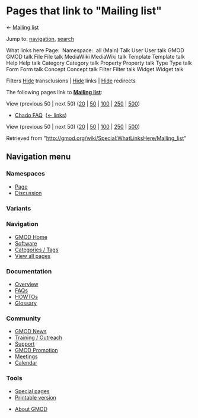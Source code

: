<div id="mw-page-base" class="noprint">

</div>

<div id="mw-head-base" class="noprint">

</div>

<div id="content" class="mw-body" role="main">

<span id="top"></span>

<div id="mw-js-message" style="display:none;">

</div>



# <span dir="auto">Pages that link to "Mailing list"</span>

<div id="bodyContent">

<div id="contentSub">

← <a href="/mediawiki/index.php?title=Mailing_list&amp;redirect=no"
class="mw-redirect" title="Mailing list">Mailing list</a>

</div>

<div id="jump-to-nav" class="mw-jump">

Jump to: [navigation](#mw-navigation), [search](#p-search)

</div>

<div id="mw-content-text">

What links here Page:  Namespace:  all (Main) Talk User User talk GMOD
GMOD talk File File talk MediaWiki MediaWiki talk Template Template talk
Help Help talk Category Category talk Property Property talk Type Type
talk Form Form talk Concept Concept talk Filter Filter talk Widget
Widget talk

Filters
[Hide](/mediawiki/index.php?title=Special:WhatLinksHere/Mailing_list&hidetrans=1 "Special:WhatLinksHere/Mailing list")
transclusions \|
[Hide](/mediawiki/index.php?title=Special:WhatLinksHere/Mailing_list&hidelinks=1 "Special:WhatLinksHere/Mailing list")
links \|
[Hide](/mediawiki/index.php?title=Special:WhatLinksHere/Mailing_list&hideredirs=1 "Special:WhatLinksHere/Mailing list")
redirects

The following pages link to
**<a href="/wiki/Mailing_list" class="mw-redirect"
title="Mailing list">Mailing list</a>**:

View (previous 50 \| next 50)
([20](/mediawiki/index.php?title=Special:WhatLinksHere/Mailing_list&limit=20 "Special:WhatLinksHere/Mailing list")
\|
[50](/mediawiki/index.php?title=Special:WhatLinksHere/Mailing_list&limit=50 "Special:WhatLinksHere/Mailing list")
\|
[100](/mediawiki/index.php?title=Special:WhatLinksHere/Mailing_list&limit=100 "Special:WhatLinksHere/Mailing list")
\|
[250](/mediawiki/index.php?title=Special:WhatLinksHere/Mailing_list&limit=250 "Special:WhatLinksHere/Mailing list")
\|
[500](/mediawiki/index.php?title=Special:WhatLinksHere/Mailing_list&limit=500 "Special:WhatLinksHere/Mailing list"))

- [Chado FAQ](/wiki/Chado_FAQ "Chado FAQ") ‎
  <span class="mw-whatlinkshere-tools">([←
  links](/mediawiki/index.php?title=Special:WhatLinksHere&target=Chado+FAQ "Special:WhatLinksHere"))</span>

View (previous 50 \| next 50)
([20](/mediawiki/index.php?title=Special:WhatLinksHere/Mailing_list&limit=20 "Special:WhatLinksHere/Mailing list")
\|
[50](/mediawiki/index.php?title=Special:WhatLinksHere/Mailing_list&limit=50 "Special:WhatLinksHere/Mailing list")
\|
[100](/mediawiki/index.php?title=Special:WhatLinksHere/Mailing_list&limit=100 "Special:WhatLinksHere/Mailing list")
\|
[250](/mediawiki/index.php?title=Special:WhatLinksHere/Mailing_list&limit=250 "Special:WhatLinksHere/Mailing list")
\|
[500](/mediawiki/index.php?title=Special:WhatLinksHere/Mailing_list&limit=500 "Special:WhatLinksHere/Mailing list"))

</div>

<div class="printfooter">

Retrieved from
"<http://gmod.org/wiki/Special:WhatLinksHere/Mailing_list>"

</div>

<div id="catlinks" class="catlinks catlinks-allhidden">

</div>

<div class="visualClear">

</div>

</div>

</div>

<div id="mw-navigation">

## Navigation menu

<div id="mw-head">



<div id="left-navigation">

<div id="p-namespaces" class="vectorTabs" role="navigation"
aria-labelledby="p-namespaces-label">

### Namespaces

- <span id="ca-nstab-main"><a href="/wiki/Mailing_list" accesskey="c"
  title="View the content page [c]">Page</a></span>
- <span id="ca-talk"><a
  href="/mediawiki/index.php?title=Talk:Mailing_list&amp;action=edit&amp;redlink=1"
  accesskey="t"
  title="Discussion about the content page [t]">Discussion</a></span>

</div>

<div id="p-variants" class="vectorMenu emptyPortlet" role="navigation"
aria-labelledby="p-variants-label">

### 

### Variants[](#)

<div class="menu">

</div>

</div>

</div>

<div id="right-navigation">





</div>



</div>

</div>

</div>

<div id="mw-panel">

<div id="p-logo" role="banner">

<a href="/wiki/Main_Page"
style="background-image: url(http://gmod.org/images/GMOD-cogs.png);"
title="Visit the main page"></a>

</div>

<div id="p-Navigation" class="portal" role="navigation"
aria-labelledby="p-Navigation-label">

### Navigation

<div class="body">

- <span id="n-GMOD-Home">[GMOD Home](/wiki/Main_Page)</span>
- <span id="n-Software">[Software](/wiki/GMOD_Components)</span>
- <span id="n-Categories-.2F-Tags">[Categories /
  Tags](/wiki/Categories)</span>
- <span id="n-View-all-pages">[View all
  pages](/wiki/Special:AllPages)</span>

</div>

</div>

<div id="p-Documentation" class="portal" role="navigation"
aria-labelledby="p-Documentation-label">

### Documentation

<div class="body">

- <span id="n-Overview">[Overview](/wiki/Overview)</span>
- <span id="n-FAQs">[FAQs](/wiki/Category:FAQ)</span>
- <span id="n-HOWTOs">[HOWTOs](/wiki/Category:HOWTO)</span>
- <span id="n-Glossary">[Glossary](/wiki/Glossary)</span>

</div>

</div>

<div id="p-Community" class="portal" role="navigation"
aria-labelledby="p-Community-label">

### Community

<div class="body">

- <span id="n-GMOD-News">[GMOD News](/wiki/GMOD_News)</span>
- <span id="n-Training-.2F-Outreach">[Training /
  Outreach](/wiki/Training_and_Outreach)</span>
- <span id="n-Support">[Support](/wiki/Support)</span>
- <span id="n-GMOD-Promotion">[GMOD
  Promotion](/wiki/GMOD_Promotion)</span>
- <span id="n-Meetings">[Meetings](/wiki/Meetings)</span>
- <span id="n-Calendar">[Calendar](/wiki/Calendar)</span>

</div>

</div>

<div id="p-tb" class="portal" role="navigation"
aria-labelledby="p-tb-label">

### Tools

<div class="body">

- <span id="t-specialpages"><a href="/wiki/Special:SpecialPages" accesskey="q"
  title="A list of all special pages [q]">Special pages</a></span>
- <span id="t-print"><a
  href="/mediawiki/index.php?title=Special:WhatLinksHere/Mailing_list&amp;printable=yes"
  rel="alternate" accesskey="p"
  title="Printable version of this page [p]">Printable version</a></span>

</div>

</div>

</div>

</div>

<div id="footer" role="contentinfo">

- <span id="footer-places-about">[About
  GMOD](/wiki/GMOD:About "GMOD:About")</span>

<!-- -->






</div>
